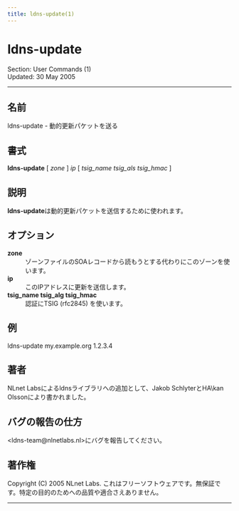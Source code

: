 ```yaml
---
title: ldns-update(1)
---
```

<h1>ldns-update</h1>
<p>Section: User Commands (1)<br />Updated: 30 May 2005<br /></p>
<hr />
<h2>名前</h2>
<p>ldns-update - 動的更新パケットを送る</p>
<h2>書式</h2>
<p><strong>ldns-update</strong> [ <em>zone</em> ] <em>ip</em> [ <em>tsig_name</em> <em>tsig_als</em> <em>tsig_hmac</em> ]</p>
<h2>説明</h2>
<p><strong>ldns-update</strong>は動的更新パケットを送信するために使われます。</p>
<h2>オプション</h2>
<dl compact="compact">
<dt><strong>zone</strong></dt>
<dd>ゾーンファイルのSOAレコードから読もうとする代わりにこのゾーンを使います。</dd>
<dt><strong>ip</strong></dt>
<dd>このIPアドレスに更新を送信します。</dd>
<dt><strong>tsig_name tsig_alg tsig_hmac</strong></dt>
<dd>認証にTSIG (rfc2845) を使います。</dd>
</dl>
<h2>例</h2>
<p>ldns-update my.example.org 1.2.3.4</p>
<h2>著者</h2>
<p>NLnet Labsによるldnsライブラリへの追加として、Jakob SchlyterとHA\kan Olssonにより書かれました。</p>
<h2>バグの報告の仕方</h2>
<p>&lt;ldns-team@nlnetlabs.nl&gt;にバグを報告してください。</p>
<h2>著作権</h2>
<p>Copyright (C) 2005 NLnet Labs. これはフリーソフトウェアです。無保証です。特定の目的のためへの品質や適合さえありません。</p>
<hr />
